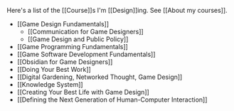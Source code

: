 Here's a list of the [[Course]]s I'm [[Design]]ing. See [[About my courses]].

- [[Game Design Fundamentals]]
	- [[Communication for Game Designers]]
	- [[Game Design and Public Policy]]
- [[Game Programming Fundamentals]]
- [[Game Software Development Fundamentals]]
- [[Obsidian for Game Designers]]
- [[Doing Your Best Work]]
- [[Digital Gardening, Networked Thought, Game Design]]
- [[Knowledge System]]
- [[Creating Your Best Life with Game Design]]
- [[Defining the Next Generation of Human-Computer Interaction]]